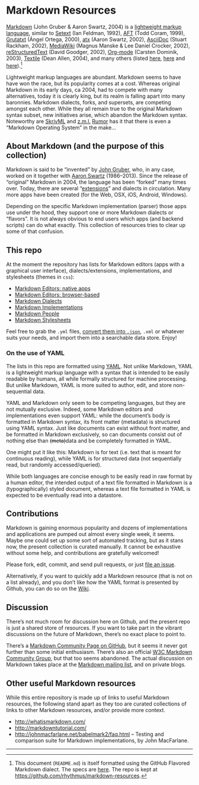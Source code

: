 # Markdown Resources

[Markdown](http://en.wikipedia.org/wiki/Markdown) (John Gruber & Aaron Swartz, 2004) is a [lightweight markup language](http://en.wikipedia.org/wiki/Lightweight_markup_language), similar to [Setext](http://en.wikipedia.org/wiki/Setext) (Ian Feldman, 1992), [AFT](http://www.maplefish.com/todd/aft.html) (Todd Coram, 1999), [Grutatxt](http://www.triptico.com/software/grutatxt.html) (Ángel Ortega, 2000), [atx](http://www.aaronsw.com/2002/atx/intro) (Aaron Swartz, 2002), [AsciiDoc](http://en.wikipedia.org/wiki/AsciiDoc) (Stuart Rackham, 2002), [MediaWiki](http://en.wikipedia.org/wiki/MediaWiki) (Magnus Manske & Lee Daniel Crocker, 2002), [reStructuredText](http://en.wikipedia.org/wiki/ReStructuredText) (David Goodger, 2002), [Org-mode](http://en.wikipedia.org/wiki/Org-mode) (Carsten Dominik, 2003), [Textile](http://en.wikipedia.org/wiki/Textile_(markup_language)) (Dean Allen, 2004), and many others (listed [here](http://en.wikipedia.org/wiki/Lightweight_markup_language#Comparison_of_language_features),
[here](http://micans.org/zoem/ecosphere.html) and [here](http://outl.sourceforge.net/lightweight.html)).[^1]

Lightweight markup languages are abundant. Markdown seems to have have won the race, but its popularity comes at a cost. Whereas original Markdown in its early days, ca 2004, had to compete with many alternatives, today it is clearly king, but its realm is falling apart into many baronnies. Markdown dialects, forks, and supersets, are competing amongst each other. While they all remain true to the original Markdown syntax subset, new initiatives arise, which abandon the Markdown syntax. Noteworthy are [SkrivML](http://markup.skriv.org/) and [z.](http://www.z-m-l.com/)[m.](http://zenmagiclove.com/marchforth/march-forth-manifesto.zml)[l.](http://zenmagiclove.com/phrase-change-display.html) [Rumor](https://twitter.com/jpleboeuf/status/459739776858718208) has it that there is even a “Markdown Operating System” in the make…


## About Markdown (and the purpose of this collection)

Markdown is said to be “invented” by [John Gruber](http://en.wikipedia.org/wiki/John_Gruber), who, in any case, worked on it together with [Aaron Swartz](http://en.wikipedia.org/wiki/Aaron_Swartz) (1986–2013). Since the release of “original” Markdown in 2004, the language has been “forked” many times over. Today, there are several “[extensions](http://en.wikipedia.org/wiki/Markdown_extensions)” and dialects in circulation. Many more apps have been created (for the Web, OSX, iOS, Android, Windows).

Depending on the specific Markdown implementation (parser) those apps use under the hood, they support one or more Markdown dialects or “flavors”. It is not always obvious to end users which apps (and backend scripts) can do what exactly. This collection of resources tries to clear up some of that confusion.


## This repo

At the moment the repository has lists for Markdown editors (apps with a graphical user interface), dialects/extensions, implementations, and stylesheets (themes in `css`):

- [Markdown Editors: native apps](markdown-editors-nativeApps.yml)
- [Markdown Editors: browser-based](markdown-editors-browserBased.yml)
- [Markdown Dialects](markdown-dialects.yml)
- [Markdown Implementations](markdown-implementations.yml)
- [Markdown People](markdown-people.yml)
- [Markdown Stylesheets](markdown-stylesheets.yml)

Feel free to grab the `.yml` files, [convert them into `.json`](http://nodeca.github.io/js-yaml/), `.xml` or whatever suits your needs, and import them into a searchable data store. Enjoy!


### On the use of YAML

The lists in this repo are formatted using [YAML](http://en.wikipedia.org/wiki/YAML). Not unlike Markdown, YAML is a lightweight markup language with a syntax that is intended to be easily readable by  humans, all while formally structured for machine processing. But unlike Markdown, YAML is more suited to author, edit, and store non-sequential data.

YAML and Markdown only seem to be competing languages, but they are not mutually exclusive. Indeed, some Markdown editors and implementations even support YAML: while the document’s body is formatted in Markdown syntax, its front matter (metadata) is structured using YAML syntax. Just like documents can exist without front matter, and be formatted in Markdown exclusively, so can documents consist out of nothing else than ~~(meta)~~data and be completely formatted in YAML.

One might put it like this: Markdown is for text (i.e. text that is meant for continuous reading), while YAML is for structured data (not sequentially read, but randomly accessed/queried).

While both languages are concise enough to be easily read in raw format by a human editor, the intended output of a text file formatted in Markdown is a (typographically) styled document, whereas a text file formatted in YAML is expected to be eventually read into a datastore.


## Contributions

Markdown is gaining enormous popularity and dozens of implementations and applications are pumped out almost every single week, it seems. Maybe one could set up some sort of automated tracking, but as it stans now, the present collection is curated manually. It cannot be exhaustive without some help, and contributions are gratefully welcomed!

Please fork, edit, commit, and send pull requests, or just [file an issue](https://github.com/rhythmus/markdown-resources/issues).

Alternatively, if you want to quickly add a Markdown resource (that is not on a list already), and you don’t like how the YAML format is presented by Github, you can do so on the [Wiki](https://github.com/rhythmus/markdown-resources/wiki).


## Discussion

There’s not much room for discussion here on Github, and the present repo is just a shared store of resources. If you want to take part in the vibrant discussions on the future of Markdown, there’s no exact place to point to.

There’s a [Markdown Community Page on GitHub](http://markdown.github.io/), but it seems it never got further than some initial enthusiasm. There’s also an official [W3C Markdown Community Group](http://www.w3.org/community/markdown/), but that too seems abandoned. The actual discussion on Markdown takes place at the [Markdown mailing list](http://six.pairlist.net/mailman/listinfo/markdown-discuss), and on private blogs.


## Other useful Markdown resources

While this entire repository is made up of links to useful Markdown resources, the following stand apart as they too are curated collections of links to other Markdown resources, and/or provide more context.

- <http://whatismarkdown.com/>
- <http://markdowntutorial.com/>
- <http://johnmacfarlane.net/babelmark2/faq.html> – Testing and comparison suite for Markdown implementations, by John MacFarlane.

---

[^1]: This document (`README.md`) is itself formatted using the GitHub Flavored Markdown dialect. The specs are [here](https://help.github.com/articles/github-flavored-markdown). The repo is kept at <https://github.com/rhythmus/markdown-resources>.
